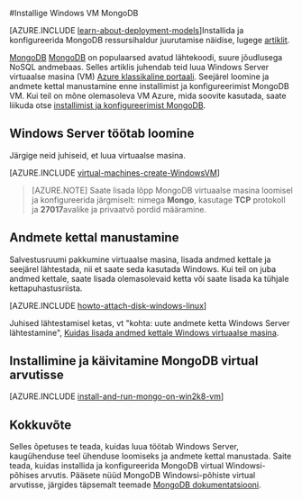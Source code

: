 <properties
    pageTitle="Installige Windows VM MongoDB | Microsoft Azure'i"
    description="Saate teada, kuidas installida Azure VM, mis luuakse klassikaline juurutamise mudeliga, kus töötab Windows Server MongoDB."
    services="virtual-machines-windows"
    documentationCenter=""
    authors="iainfoulds"
    manager="timlt"
    editor="tysonn"
    tags="azure-service-management"/>

<tags
    ms.service="virtual-machines-windows"
    ms.workload="infrastructure-services"
    ms.tgt_pltfrm="vm-windows"
    ms.devlang="na"
    ms.topic="article"
    ms.date="10/10/2016"
    ms.author="iainfou"/>

#<a name="install-mongodb-on-a-windows-vm"></a>Installige Windows VM MongoDB

[AZURE.INCLUDE [learn-about-deployment-models](../../includes/learn-about-deployment-models-classic-include.md)]Installida ja konfigureerida MongoDB ressursihaldur juurutamise näidise, lugege [artiklit](virtual-machines-windows-classic-install-mongodb.md).

[MongoDB] [ MongoDB] on populaarsed avatud lähtekoodi, suure jõudlusega NoSQL andmebaas. Selles artiklis juhendab teid luua Windows Server virtuaalse masina (VM) [Azure klassikaline portaali][AzurePortal]. Seejärel loomine ja andmete kettal manustamine enne installimist ja konfigureerimist MongoDB VM. Kui teil on mõne olemasoleva VM Azure, mida soovite kasutada, saate liikuda otse [installimist ja konfigureerimist MongoDB](#install-and-run-mongodb-on-the-virtual-machine).


## <a name="create-a-virtual-machine-running-windows-server"></a>Windows Server töötab loomine

Järgige neid juhiseid, et luua virtuaalse masina.

[AZURE.INCLUDE [virtual-machines-create-WindowsVM](../../includes/virtual-machines-create-windowsvm.md)]

> [AZURE.NOTE] Saate lisada lõpp MongoDB virtuaalse masina loomisel ja konfigureerida järgmiselt: nimega **Mongo**, kasutage **TCP** protokoll ja **27017**avalike ja privaatvõ pordid määramine.

## <a name="attach-a-data-disk"></a>Andmete kettal manustamine
Salvestusruumi pakkumine virtuaalse masina, lisada andmed kettale ja seejärel lähtestada, nii et saate seda kasutada Windows. Kui teil on juba andmed kettale, saate lisada olemasolevaid ketta või saate lisada ka tühjale kettapuhastusriista.

[AZURE.INCLUDE [howto-attach-disk-windows-linux](../../includes/howto-attach-disk-windows-linux.md)]

Juhised lähtestamisel ketas, vt "kohta: uute andmete ketta Windows Server lähtestamine", [Kuidas lisada andmed kettale Windows virtuaalse masina](virtual-machines-windows-classic-attach-disk.md).

## <a name="install-and-run-mongodb-on-the-virtual-machine"></a>Installimine ja käivitamine MongoDB virtual arvutisse

[AZURE.INCLUDE [install-and-run-mongo-on-win2k8-vm](../../includes/install-and-run-mongo-on-win2k8-vm.md)]

## <a name="summary"></a>Kokkuvõte
Selles õpetuses te teada, kuidas luua töötab Windows Server, kaugühenduse teel ühenduse loomiseks ja andmete kettal manustada.  Saite teada, kuidas installida ja konfigureerida MongoDB virtual Windowsi-põhises arvutis. Pääsete nüüd MongoDB Windowsi-põhiste virtual arvutisse, järgides täpsemalt teemade [MongoDB dokumentatsiooni][MongoDocs].

[MongoDocs]: http://docs.mongodb.org/manual/
[MongoDB]: http://www.mongodb.org/
[AzurePortal]: http://manage.windowsazure.com
